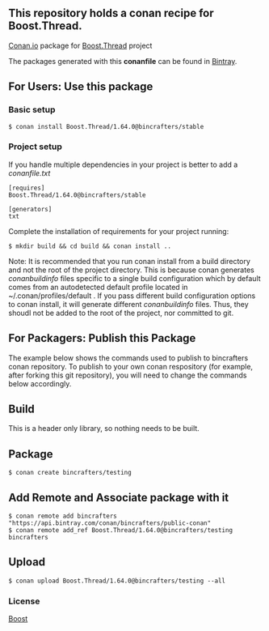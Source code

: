 ## This repository holds a conan recipe for Boost.Thread.

[Conan.io](https://conan.io) package for [Boost.Thread](https://github.com/Boostorg/Thread) project

The packages generated with this **conanfile** can be found in [Bintray](https://bintray.com/bincrafters/public-conan/Boost.Thread%3Abincrafters).

## For Users: Use this package

### Basic setup

    $ conan install Boost.Thread/1.64.0@bincrafters/stable

### Project setup

If you handle multiple dependencies in your project is better to add a *conanfile.txt*

    [requires]
    Boost.Thread/1.64.0@bincrafters/stable

    [generators]
    txt

Complete the installation of requirements for your project running:</small></span>

    $ mkdir build && cd build && conan install ..
	
Note: It is recommended that you run conan install from a build directory and not the root of the project directory.  This is because conan generates *conanbuildinfo* files specific to a single build configuration which by default comes from an autodetected default profile located in ~/.conan/profiles/default .  If you pass different build configuration options to conan install, it will generate different *conanbuildinfo* files.  Thus, they shoudl not be added to the root of the project, nor committed to git. 

## For Packagers: Publish this Package

The example below shows the commands used to publish to bincrafters conan repository. To publish to your own conan respository (for example, after forking this git repository), you will need to change the commands below accordingly. 

## Build  

This is a header only library, so nothing needs to be built.

## Package 

    $ conan create bincrafters/testing
	
## Add Remote and Associate package with it

	$ conan remote add bincrafters "https://api.bintray.com/conan/bincrafters/public-conan"
	$ conan remote add_ref Boost.Thread/1.64.0@bincrafters/testing bincrafters

## Upload

    $ conan upload Boost.Thread/1.64.0@bincrafters/testing --all

### License
[Boost](LICENSE)
